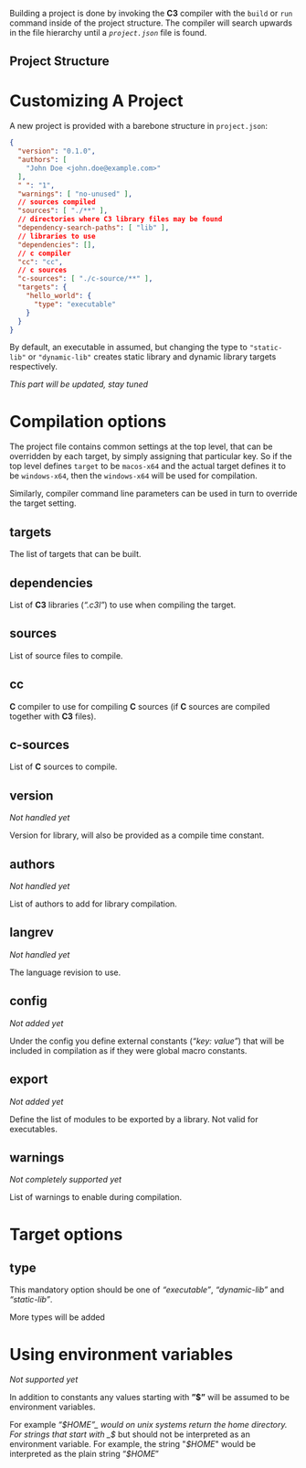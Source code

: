 Building a project is done by invoking the __C3__ compiler with the `build` or `run` command inside of the project structure.
The compiler will search upwards in the file hierarchy until a _`project.json`_ file is found.

## Project Structure
# Customizing A Project
A new project is provided with a barebone structure in `project.json`:
```json
{
  "version": "0.1.0",
  "authors": [
    "John Doe <john.doe@example.com>"
  ],
  " ": "1",
  "warnings": [ "no-unused" ],
  // sources compiled
  "sources": [ "./**" ],
  // directories where C3 library files may be found
  "dependency-search-paths": [ "lib" ],
  // libraries to use
  "dependencies": [],
  // c compiler
  "cc": "cc",
  // c sources
  "c-sources": [ "./c-source/**" ],
  "targets": {
    "hello_world": {
      "type": "executable"
    }
  }
}
```

By default, an executable in assumed, but changing the type to `"static-lib"` or `"dynamic-lib"` creates static library and dynamic library targets respectively.

_This part will be updated, stay tuned_

# Compilation options
The project file contains common settings at the top level, that can be overridden by each target, by simply assigning that particular key.
So if the top level defines `target` to be `macos-x64` and the actual target defines it to be `windows-x64`, then the `windows-x64` will be used for compilation.

Similarly, compiler command line parameters can be used in turn to override the target setting.

## targets
The list of targets that can be built.

## dependencies
List of __C3__ libraries (_“.c3l”_) to use when compiling the target.

## sources
List of source files to compile.

## cc
__C__ compiler to use for compiling __C__ sources (if __C__ sources are compiled together with __C3__ files).

## c-sources
List of __C__ sources to compile.

## version
_Not handled yet_

Version for library, will also be provided as a compile time constant.

## authors
_Not handled yet_

List of authors to add for library compilation.

## langrev
_Not handled yet_

The language revision to use.

## config
_Not added yet_

Under the config you define external constants (_“key: value”_) that will be included in compilation as if they were global macro constants.

## export
_Not added yet_

Define the list of modules to be exported by a library. Not valid for executables.

## warnings
_Not completely supported yet_

List of warnings to enable during compilation.

# Target options
## type
This mandatory option should be one of _“executable”_, _“dynamic-lib”_ and _“static-lib”_.

More types will be added

# Using environment variables
_Not supported yet_

In addition to constants any values starting with __”$”__ will be assumed to be environment variables.

For example _“$HOME”_ would on unix systems return the home directory.
For strings that start with _$_ but should not be interpreted as an environment variable.
For example, the string "_\$HOME_" would be interpreted as the plain string “_$HOME_”
